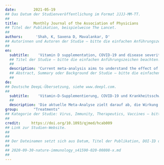 ```yaml
---
date:        2021-05-19
## Das Datum der Studienveröffentlichung im Format JJJJ-MM-TT.
##
title:       Monthly Journal of the Association of Physicians
## Titel der Publikation, beispielweise The Lancet.
##
authors:      'Shah, K, Saxena D, Mavalankar, D'
## Autorinnen und Autoren der Studie – bitte die einfachen Anführungszeichen beachten!
##
en:
  subtitle:    'Vitamin D supplementation, COVID-19 and disease severity: a meta-analysis'
  ## Titel der Studie – bitte die einfachen Anführungszeichen beachten!
  ##
  description: 'Current meta-analysis aims to understand the effect of oral supplementation of vitamin D on intensive care unit (ICU) requirement and mortality in hospitalized COVID-19 patients. Databases PubMed, preprint servers, and google scholar were searched from December 2019 to December 2020. Authors searched for the articles assessing role of vitamin D supplementation on COVID-19. Cochrane RevMan tool was used for quantitative assessment of the data, where heterogeneity was assessed using I2 and Q statistics and data was expressed using odds ratio with 95% confidence interval. Final meta-analysis involved pooled data of 532 hospitalized patients (189 on vitamin D supplementation and 343 on usual care/placebo) of COVID-19 from three studies (Two randomized controlled trials, one retrospective case-control study). Statistically lower ICU requirement was observed in patients with vitamin D supplementation as compared to patients without supplementations. However, it suffered from significant heterogeneity, which reduced after sensitivity analysis. In case of mortality, vitamin D supplements has comparable findings with placebo treatment/usual care. The studies did not show any publication bias and had fair quality score. Subgroup analysis could not be performed due to limited number of studies and hence dose and duration dependent effect of vitamin D could not be evaluated. Although the current meta-analysis findings indicate potential role of vitamin D in improving COVID-19 severity in hospitalized patients, more robust data from randomized controlled trials are needed to substantiate its effects on mortality.'
  ## Abstract, Summary oder Background der Studie – bitte die einfachen Anführungszeichen beachten!
  ##
de: 
## Deutsche DeepL-Übersetzung, siehe www.deepl.com.
##
  subtitle:    'Vitamin-D-Supplementierung, COVID-19 und Krankheitsschwere: eine Meta-Analyse'
  ##
  description: 'Die aktuelle Meta-Analyse zielt darauf ab, die Wirkung einer oralen Vitamin-D-Supplementierung auf den Bedarf der Intensivstation und die Sterblichkeit bei hospitalisierten COVID-19-Patienten zu verstehen. Die Datenbanken PubMed, Preprint-Server und Google Scholar wurden von Dezember 2019 bis Dezember 2020 durchsucht. Die Autoren suchten nach Artikeln, die die Rolle der Vitamin-D-Supplementierung bei COVID-19 bewerten. Zur quantitativen Bewertung der Daten wurde das Cochrane RevMan-Tool verwendet, wobei die Heterogenität anhand der I2- und Q-Statistiken bewertet und die Daten anhand des Odds Ratio mit 95 % Konfidenzintervall ausgedrückt wurden. Die endgültige Metaanalyse umfasste gepoolte Daten von 532 hospitalisierten Patienten (189 mit Vitamin-D-Supplementierung und 343 mit üblicher Behandlung/Placebo) aus drei Studien (zwei randomisierte kontrollierte Studien, eine retrospektive Fall-Kontroll-Studie). Bei Patienten mit Vitamin-D-Supplementierung wurde statistisch gesehen ein geringerer Bedarf an Intensivpflege im Vergleich zu Patienten ohne Supplementierung festgestellt. Es bestand jedoch eine erhebliche Heterogenität, die sich nach einer Sensitivitätsanalyse verringerte. In Bezug auf die Sterblichkeit sind die Ergebnisse der Vitamin-D-Supplementierung mit denen der Placebobehandlung/üblichen Versorgung vergleichbar. Die Studien wiesen keinen Publikationsbias auf und hatten eine angemessene Qualitätsbewertung. Eine Subgruppenanalyse konnte aufgrund der begrenzten Anzahl von Studien nicht durchgeführt werden, so dass die dosis- und zeitabhängige Wirkung von Vitamin D nicht bewertet werden konnte. Obwohl die Ergebnisse der aktuellen Meta-Analyse auf eine mögliche Rolle von Vitamin D bei der Verbesserung des Schweregrads von COVID-19 bei Krankenhauspatienten hinweisen, sind solidere Daten aus randomisierten kontrollierten Studien erforderlich, um die Auswirkungen auf die Sterblichkeit zu belegen.'
group:       "Treatments"
## Kategorie der Studie: Virus, Immunity, Therapeutics, Vaccines – bitte die Anführungszeichen beachten!
##
credit:     https://doi.org/10.1093/qjmed/hcab009
## Link zur Studien-Website.
##
##
## Der Dateinamen setzt sich aus Datum, Titel der Publikation, DOI-ID der Studie (nach dem letzten Slash) und der Dateiendung zusammen. Bitte den Unterstrich vor der DOI-ID beachten!
##
## 2020-09-30-nature-immunology_s41590-020-00808-x.md
##
---
```

<object data="{{ page.link }}" style='height:calc(100vh - 400px); width: 100%' type='application/pdf'></object>
